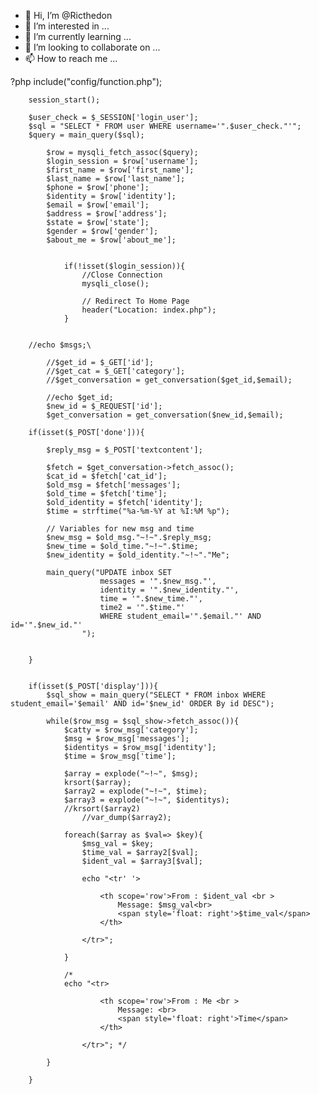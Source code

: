 - 👋 Hi, I’m @Ricthedon
- 👀 I’m interested in ...
- 🌱 I’m currently learning ...
- 💞️ I’m looking to collaborate on ...
- 📫 How to reach me ...

<!---
Ricthedon/Ricthedon is a ✨ special ✨ repository because its `README.md` (this file) appears on your GitHub profile.
You can click the Preview link to take a look at your changes.
--->
?php 
	include("config/function.php");

	

		session_start();
		
		$user_check = $_SESSION['login_user'];
		$sql = "SELECT * FROM user WHERE username='".$user_check."'";
		$query = main_query($sql);
			
			$row = mysqli_fetch_assoc($query);
			$login_session = $row['username'];
			$first_name = $row['first_name'];
			$last_name = $row['last_name'];
			$phone = $row['phone'];
			$identity = $row['identity'];
			$email = $row['email'];
			$address = $row['address'];
			$state = $row['state'];
			$gender = $row['gender'];
			$about_me = $row['about_me'];

			
				if(!isset($login_session)){
					//Close Connection
					mysqli_close();
					
					// Redirect To Home Page 
					header("Location: index.php");
				}


		//echo $msgs;\

			//$get_id = $_GET['id'];
			//$get_cat = $_GET['category'];
			//$get_conversation = get_conversation($get_id,$email);

			//echo $get_id;
			$new_id = $_REQUEST['id'];
			$get_conversation = get_conversation($new_id,$email);
			
		if(isset($_POST['done'])){

			$reply_msg = $_POST['textcontent'];

			$fetch = $get_conversation->fetch_assoc();
			$cat_id = $fetch['cat_id'];
			$old_msg = $fetch['messages'];
			$old_time = $fetch['time'];
			$old_identity = $fetch['identity'];
			$time = strftime("%a-%m-%Y at %I:%M %p");

			// Variables for new msg and time 
			$new_msg = $old_msg."~!~".$reply_msg;
			$new_time = $old_time."~!~".$time;
			$new_identity = $old_identity."~!~"."Me";

			main_query("UPDATE inbox SET 
						messages = '".$new_msg."',
						identity = '".$new_identity."',
						time = '".$new_time."',
						time2 = '".$time."'
						WHERE student_email='".$email."' AND id='".$new_id."'
					");

			
		}


		if(isset($_POST['display'])){
			$sql_show = main_query("SELECT * FROM inbox WHERE student_email='$email' AND id='$new_id' ORDER By id DESC");
			
			while($row_msg = $sql_show->fetch_assoc()){
				$catty = $row_msg['category'];
				$msg = $row_msg['messages'];
				$identitys = $row_msg['identity'];
				$time = $row_msg['time'];
				
				$array = explode("~!~", $msg);
				krsort($array);
				$array2 = explode("~!~", $time);
				$array3 = explode("~!~", $identitys);
				//krsort($array2)
					//var_dump($array2);
				
				foreach($array as $val=> $key){
					$msg_val = $key;
					$time_val = $array2[$val];
					$ident_val = $array3[$val];
					
					echo "<tr' '>
				
						<th scope='row'>From : $ident_val <br >
							Message: $msg_val<br>
							<span style='float: right'>$time_val</span>
						</th>
						
					</tr>";
					
				}
				
				/*
				echo "<tr>
				
						<th scope='row'>From : Me <br >
							Message: <br>
							<span style='float: right'>Time</span>
						</th>
						
					</tr>"; */
				
			}

		}
		
